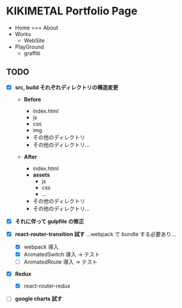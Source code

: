 # KIKIMETAL Portfolio Page
- Home === About
- Works
  - WebSite
- PlayGround
  - graffiti


## TODO
- [x] **src, build それぞれディレクトリの構造変更**
  - **Before**
    - index.html
    - js
    - css
    - img
    - その他のディレクトリ
    - その他のディレクトリ...

  - **After**
    - index.html
    - **assets**
      - js
      - css
      - ...
    - その他のディレクトリ
    - その他のディレクトリ...

- [x] **それに伴って gulpfile の修正**

- [x] **react-router-transition 試す**
...webpack で bundle する必要あり...
  - [x] webpack 導入
  - [x] AnimatedSwitch 導入 -> テスト
  - [ ] AnimatedRoute 導入 -> テスト

- [x] **Redux**
  - [x] react-router-redux
  <!-- - [ ] redux-form -->

- [ ] **google charts 試す**
